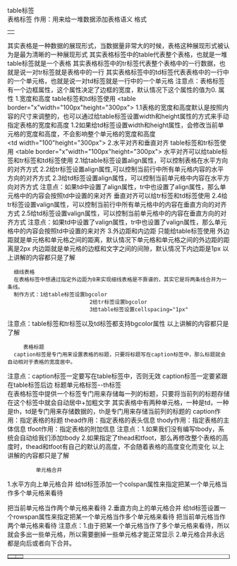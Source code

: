 table标签   
   表格标签       作用：用来给一堆数据添加表格语义
               格式  <table>  
                              <tr>
                                               <td></td>
                                        </tr>
                                </table>
                其实表格是一种数据的展现形式，当数据量非常大的时候，表格这种展现形式被认为是最为清晰的一种展现形式
                 其实表格标签中的table代表整个表格，也就是一堆table标签就是一个表格
                  其实表格标签中的tr标签代表整个表格中的一行数据，也就是说一对tr标签就是表格中的一行
                  其实表格标签中的td标签代表表格中的一行中的一个单元格，也就是说一对td标签就是一行中的一个单元格
         注意点：表格标签有一个边框属性，这个属性决定了边框的宽度，默认情况下这个属性的值为0.         <table  border="x">
    属性
              1.宽度和高度     table标签和td标签使用
                         <table  border="x"width="100px"height="300px">
                1.1表格的宽度和高度默认是按照内容的尺寸来调整的，也可以通过给table标签设置width和height属性的方式来手动指定表格的宽度和高度
                 1.2如果给td标签设置width和height属性，会修改当前单元格的宽度和高度，不会影响整个单元格的宽度和高度    
                              <td  width="100"height="300px"></td>
                  2.水平对齐和垂直对齐     table标签和tr标签使用
                <table  border="x"width="100px"height="300px">
     水平对齐可以给table标签和tr标签和td标签使用
                     2.1给table标签设置align属性，可以控制表格在水平方向的对齐方式
                       2.2给tr标签设置align属性,可以控制当前行中所有单元格内容的水平方向的对齐方式
                        2.3给td标签设置align属性，可以控制当前单元格中内容在水平方向对齐方式
         注意点：如果td中设置了align属性，tr中也设置了align属性，那么单元格中的内容会按照td中设置的来对齐
           垂直对齐可以给tr标签和td标签使用      <tr  valign="">
                                   2.4给tr标签设置valign属性，可以控制当前行中所有单元格中的内容在垂直方向的对齐方式
                          2.5给td标签设置valign属性，可以控制当前单元格中的内容在垂直方向的对齐方式
          注意点：如果td中设置了valign属性，tr中也设置了valign属性，那么单元格中的内容会按照td中设置的来对齐
                  3.外边距和内边距              只能给table标签使用
        外边距就是单元格和单元格之间的距离，默认情况下单元格和单元格之间的外边距的距离是2px
         内边距就是单元格的边框和文字之间的间隙，默认情况下内边距是1px
以上讲解的内容都只是了解
                            
      细线表格
      在表格标签中想通过指定外边距为0来实现细线表格是不靠谱的，其实它是将两条线合并为一条线。
      制作方式：1给table标签设置bgcolor
                              2给tr标签设置bgcolor
                              3给table标签设置cellspacing="1px"
注意点：table标签和tr标签以及td标签都支持bgcolor属性
以上讲解的内容都只是了解
                            
         表格标题
      caption标签是专门用来设置表格的标题，只要将标题写在caption标签中，那么标题就会自动相对于表格的宽度居中。
注意点：caption标签一定要写在table标签中，否则无效
             caption标签一定要紧跟在table标签后边
           标题单元格标签--th标签       
                             在表格标签中提供一个标签专门用来存储每一列的标题，只要将当前列的标题存储在这个标签中就会自动居中+加粗文字
   其实表格中有两种单元格，一种是td，一种是th，td是专门用来存储数据的，th是专门用来存储当前列的标题的
     caption作用：指定表格的标题
     thead作用：指定表格的表头信息
     thody作用：指定表格的主体信息
     tfoot作用：指定表格的附加信息
注意点：1.如果我们没有编写tbody，系统会自动给我们添加tbody
             2.如果指定了thead和tfoot，那么再修改整个表格的高度时，thead和tfoot有自己的默认的高度，不会随着表格的高度变化而变化
以上讲解的内容都只是了解
                            
             单元格合并
1.水平方向上单元格合并
     给td标签添加一个colspan属性来指定把某一个单元格当作多个单元格来看待
<td  colspan="2"></td>     把当前单元格当作两个单元格来看待
 2.垂直方向上的单元格合并
    给td标签设置一个rowspan属性来指定把某一个单元格当作多个单元格来看待
<td  rowspan="2"></td>     把当前单元格当作两个单元格来看待
注意点：1.由于把某一个单元格当作了多个单元格来看待，所以就会多出一些单元格，所以需要删掉一些单元格才能正常显示
          2.单元格合并永远都是向后或者向下合并。
